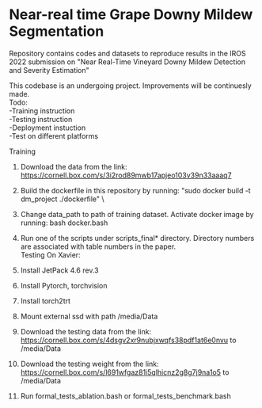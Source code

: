 # Near-real time Grape Downy Mildew Segmentation


Repository contains codes and datasets to reproduce results in the IROS 2022 submission on "Near Real-Time Vineyard Downy Mildew Detection and Severity Estimation"

This codebase is an undergoing project. Improvements will be continuesly made.\
Todo: \
-Training instruction \
-Testing instruction \
-Deployment instuction \
-Test on different platforms 

Training
1. Download the data from the link: https://cornell.box.com/s/3i2rod89mwb17apjeo103v39n33aaaq7

2. Build the dockerfile in this repository by running:
"sudo docker build -t dm_project ./dockerfile" \

3. Change data_path to path of training dataset. Activate docker image by running:
bash docker.bash

4. Run one of the scripts under scripts_final* directory. Directory numbers are associated with table numbers in the paper.
\
Testing On Xavier:
1. Install JetPack 4.6 rev.3

2. Install Pytorch, torchvision

3. Install torch2trt

4. Mount external ssd with path /media/Data

5. Download the testing data from the link: https://cornell.box.com/s/4dsgv2xr9nubjxwqfs38pdf1at6e0nvu to /media/Data

6. Download the testing weight from the link: https://cornell.box.com/s/l691wfgaz81i5qlhicnz2g8g7j9na1o5 to /media/Data

7. Run formal_tests_ablation.bash or formal_tests_benchmark.bash
